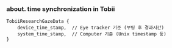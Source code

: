 ### about. time synchronization in Tobii

```
TobiiResearchGazeData {
    device_time_stamp,  // Eye tracker 기준 (부팅 후 경과시간)
    system_time_stamp,  // Computer 기준 (Unix timestamp 등)
}
```